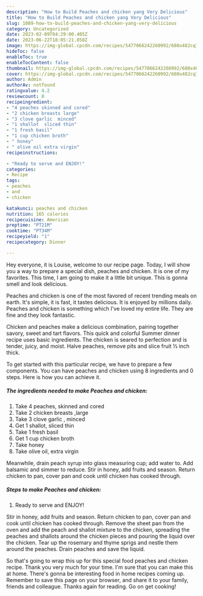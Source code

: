 ```yaml
---
description: "How to Build Peaches and chicken yang Very Delicious"
title: "How to Build Peaches and chicken yang Very Delicious"
slug: 1089-how-to-build-peaches-and-chicken-yang-very-delicious
category: Uncategorized
date: 2023-02-09T04:29:00.405Z
date: 2023-06-22T18:05:21.858Z
image: https://img-global.cpcdn.com/recipes/5477066242260992/680x482cq70/peaches-and-chicken-recipe-main-photo.jpg
hideToc: false
enableToc: true
enableTocContent: false
thumbnail: https://img-global.cpcdn.com/recipes/5477066242260992/680x482cq70/peaches-and-chicken-recipe-main-photo.jpg
cover: https://img-global.cpcdn.com/recipes/5477066242260992/680x482cq70/peaches-and-chicken-recipe-main-photo.jpg
author: Admin
authorAv: notfound
ratingvalue: 4.2
reviewcount: 8
recipeingredient:
- "4 peaches skinned and cored"
- "2 chicken breasts large"
- "3 clove garlic  minced"
- "1 shallot  sliced thin"
- "1 fresh basil"
- "1 cup chicken broth"
- " honey"
- " olive oil extra virgin"
recipeinstructions:

- "Ready to serve and ENJOY!"
categories:
- Recipe
tags:
- peaches
- and
- chicken

katakunci: peaches and chicken 
nutrition: 165 calories
recipecuisine: American
preptime: "PT21M"
cooktime: "PT34M"
recipeyield: "1"
recipecategory: Dinner

---
```



Hey everyone, it is Louise, welcome to our recipe page. Today, I will show you a way to prepare a special dish, peaches and chicken. It is one of my favorites. This time, I am going to make it a little bit unique. This is gonna smell and look delicious.

Peaches and chicken is one of the most favored of recent trending meals on earth. It's simple, it is fast, it tastes delicious. It is enjoyed by millions daily. Peaches and chicken is something which I've loved my entire life. They are fine and they look fantastic.

Chicken and peaches make a delicious combination, pairing together savory, sweet and tart flavors. This quick and colorful Summer dinner recipe uses basic ingredients. The chicken is seared to perfection and is tender, juicy, and moist. Halve peaches, remove pits and slice fruit ½ inch thick.


To get started with this particular recipe, we have to prepare a few components. You can have peaches and chicken using 8 ingredients and 0 steps. Here is how you can achieve it.

<!--inarticleads1-->

##### The ingredients needed to make Peaches and chicken:

1. Take 4 peaches, skinned and cored
1. Take 2 chicken breasts ,large
1. Take 3 clove garlic , minced
1. Get 1 shallot,  sliced thin
1. Take 1 fresh basil
1. Get 1 cup chicken broth
1. Take  honey
1. Take  olive oil, extra virgin


Meanwhile, drain peach syrup into glass measuring cup; add water to. Add balsamic and simmer to reduce. Stir in honey, add fruits and season. Return chicken to pan, cover pan and cook until chicken has cooked through. 

<!--inarticleads2-->

##### Steps to make Peaches and chicken:


1. Ready to serve and ENJOY!

Stir in honey, add fruits and season. Return chicken to pan, cover pan and cook until chicken has cooked through. Remove the sheet pan from the oven and add the peach and shallot mixture to the chicken, spreading the peaches and shallots around the chicken pieces and pouring the liquid over the chicken. Tear up the rosemary and thyme sprigs and nestle them around the peaches. Drain peaches and save the liquid. 

So that's going to wrap this up for this special food peaches and chicken recipe. Thank you very much for your time. I'm sure that you can make this at home. There's gonna be interesting food in home recipes coming up. Remember to save this page on your browser, and share it to your family, friends and colleague. Thanks again for reading. Go on get cooking!
